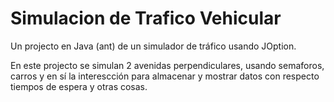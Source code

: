 # Simulacion de Trafico Vehicular
Un projecto en Java (ant) de un simulador de tráfico usando JOption.

En este projecto se simulan 2 avenidas perpendiculares, usando semaforos, carros y en sí la interescción para almacenar y mostrar datos con respecto tiempos de espera y otras cosas.
